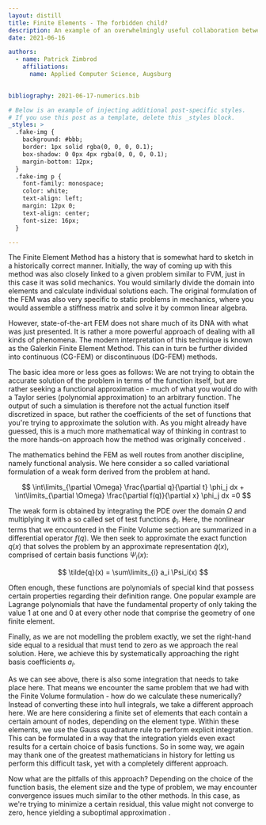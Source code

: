 ```yaml
---
layout: distill
title: Finite Elements - The forbidden child?
description: An example of an overwhelmingly useful collaboration between Engineers and Mathematicians
date: 2021-06-16

authors:
  - name: Patrick Zimbrod
    affiliations:
      name: Applied Computer Science, Augsburg
  

bibliography: 2021-06-17-numerics.bib

# Below is an example of injecting additional post-specific styles.
# If you use this post as a template, delete this _styles block.
_styles: >
  .fake-img {
    background: #bbb;
    border: 1px solid rgba(0, 0, 0, 0.1);
    box-shadow: 0 0px 4px rgba(0, 0, 0, 0.1);
    margin-bottom: 12px;
  }
  .fake-img p {
    font-family: monospace;
    color: white;
    text-align: left;
    margin: 12px 0;
    text-align: center;
    font-size: 16px;
  }

---
```


The Finite Element Method has a history that is somewhat hard to sketch in a historically correct manner. Initially, the way of coming up with this method was also closely linked to a given problem similar to FVM, just in this case it was solid mechanics. You would similarly divide the domain into elements and calculate individual solutions each. The original formulation of the FEM was also very specific to static problems in mechanics, where you would assemble a stiffness matrix and solve it by common linear algebra.

However, state-of-the-art FEM does not share much of its DNA with what was just presented. It is rather a more powerful approach of dealing with all kinds of phenomena. The modern interpretation of this technique is known as the Galerkin Finite Element Method. This can in turn be further divided into continuous (CG-FEM) or discontinuous (DG-FEM) methods.

The basic idea more or less goes as follows: We are not trying to obtain the accurate solution of the problem in terms of the function itself, but are rather seeking a functional approximation - much of what you would do with a Taylor series (polynomial approximation) to an arbitrary function. The output of such a simulation is therefore not the actual function itself discretized in space, but rather the coefficients of the set of functions that you're trying to approximate the solution with. As you might already have guessed, this is a much more mathematical way of thinking in contrast to the more hands-on approach how the method was originally conceived <d-cite key="j.n.reddyIntroductionFiniteElement2019"></d-cite>.

The mathematics behind the FEM as well routes from another discipline, namely functional analysis. We here consider a so called variational formulation of a weak form derived from the problem at hand.

$$
\int\limits_{\partial \Omega} \frac{\partial q}{\partial t} \phi_j dx + \int\limits_{\partial \Omega} \frac{\partial f(q)}{\partial x} \phi_j dx =0
$$

The weak form is obtained by integrating the PDE over the domain $\Omega$ and multiplying it with a so called set of test functions $\phi_i$. Here, the nonlinear terms that we encountered in the Finite Volume section are summarized in a differential operator $f(q)$. We then seek to approximate the exact function $q(x)$ that solves the problem by an approximate representation $\tilde{q}(x)$, comprised of certain basis functions $\Psi_i(x)$:

$$
\tilde{q}(x) = \sum\limits_{i} a_i \Psi_i(x)
$$

Often enough, these functions are polynomials of special kind that possess certain properties regarding their definition range. One popular example are Lagrange polynomials that have the fundamental property of only taking the value 1 at one and 0 at every other node that comprise the geometry of one finite element.

Finally, as we are not modelling the problem exactly, we set the right-hand side equal to a residual that must tend to zero as we approach the real solution. Here, we achieve this by systematically approaching the right basis coefficients $a_i$.

As we can see above, there is also some integration that needs to take place here. That means we encounter the same problem that we had with the Finite Volume formulation - how do we calculate these numerically?
Instead of converting these into hull integrals, we take a different approach here. We are here considering a finite set of elements that each contain a certain amount of nodes, depending on the element type. Within these elements, we use the Gauss quadrature rule to perform explicit integration. This can be formulated in a way that the integration yields even exact results for a certain choice of basis functions.
So in some way, we again may thank one of the greatest mathematicians in history for letting us perform this difficult task, yet with a completely different approach.

Now what are the pitfalls of this approach? Depending on the choice of the function basis, the element size and the type of problem, we may encounter convergence issues much similar to the other methods. In this case, as we're trying to minimize a certain residual, this value might not converge to zero, hence yielding a suboptimal approximation <d-cite key="ernTheoryPracticeFinite2013"></d-cite>.